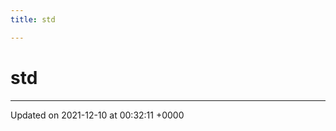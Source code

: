 ```yaml
---
title: std

---
```


# std








-------------------------------

Updated on 2021-12-10 at 00:32:11 +0000